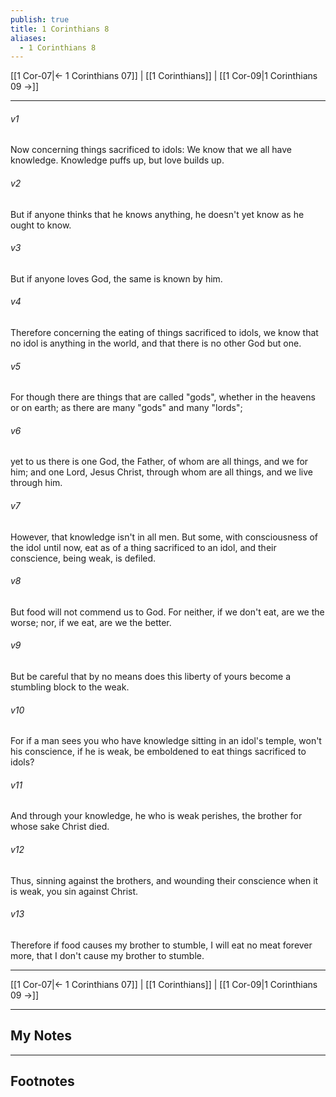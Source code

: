 ```yaml
---
publish: true
title: 1 Corinthians 8
aliases:
  - 1 Corinthians 8
---
```


[[1 Cor-07|← 1 Corinthians 07]] | [[1 Corinthians]] | [[1 Cor-09|1 Corinthians 09 →]]
***



###### v1 
Now concerning things sacrificed to idols: We know that we all have knowledge. Knowledge puffs up, but love builds up. 

###### v2 
But if anyone thinks that he knows anything, he doesn't yet know as he ought to know. 

###### v3 
But if anyone loves God, the same is known by him. 

###### v4 
Therefore concerning the eating of things sacrificed to idols, we know that no idol is anything in the world, and that there is no other God but one. 

###### v5 
For though there are things that are called "gods", whether in the heavens or on earth; as there are many "gods" and many "lords"; 

###### v6 
yet to us there is one God, the Father, of whom are all things, and we for him; and one Lord, Jesus Christ, through whom are all things, and we live through him. 

###### v7 
However, that knowledge isn't in all men. But some, with consciousness of the idol until now, eat as of a thing sacrificed to an idol, and their conscience, being weak, is defiled. 

###### v8 
But food will not commend us to God. For neither, if we don't eat, are we the worse; nor, if we eat, are we the better. 

###### v9 
But be careful that by no means does this liberty of yours become a stumbling block to the weak. 

###### v10 
For if a man sees you who have knowledge sitting in an idol's temple, won't his conscience, if he is weak, be emboldened to eat things sacrificed to idols? 

###### v11 
And through your knowledge, he who is weak perishes, the brother for whose sake Christ died. 

###### v12 
Thus, sinning against the brothers, and wounding their conscience when it is weak, you sin against Christ. 

###### v13 
Therefore if food causes my brother to stumble, I will eat no meat forever more, that I don't cause my brother to stumble.

***
[[1 Cor-07|← 1 Corinthians 07]] | [[1 Corinthians]] | [[1 Cor-09|1 Corinthians 09 →]]

---
## My Notes

---
## Footnotes